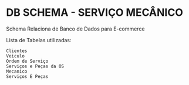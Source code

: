 # DB SCHEMA - SERVIÇO MECÂNICO

Schema Relaciona de Banco de Dados para E-commerce

Lista de Tabelas utilizadas:

    Clientes
    Veiculo
    Ordem de Serviço
    Serviços e Peças da OS
    Mecanico
    Serviços E Peças
